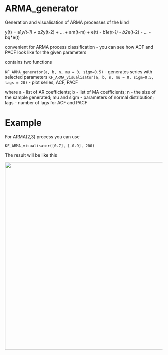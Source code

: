 # ARMA_generator
Generation and visualisation of ARMA processes
of the kind 

y(t) = a1*y(t-1) + a2*y(t-2) + ... + am(t-m) + e(t) - b1*e(t-1) - b2*e(t-2) - ... - bq*e(t)

convenient for ARMA process classification - you can see how ACF and PACF look like for the given parameters

contains two functions 

```KF_ARMA_generator(a, b, n, mu = 0, sigm=0.5)``` - generates series with selected parameters
```KF_ARMA_visualisator(a, b, n, mu = 0, sigm=0.5, lags = 20)``` - plot series, ACF, PACF

where   a - list of AR coefficients;
        b - list of MA coefficients;
        n - the size of the sample generated;
        mu and sigm - parameters of normal distribution;
        lags - number of lags for ACF and PACF

# Example
For ARMA(2,3) process you can use

```KF_ARMA_visualisator([0.7], [-0.9], 200)```

The result will be like this

<img src = "https://github.com/Dranikf/ARMA_generator/blob/main/examples/Figure_1.png" height = "600">